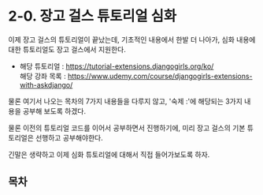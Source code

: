 # 2-0. 장고 걸스 튜토리얼 심화 

이제 장고 걸스의 튜토리얼이 끝났는데, 기초적인 내용에서 한발 더 나아가, 심화 내용에 대한 튜토리얼도 장고 걸스에서 지원한다.

- 해당 튜토리얼 : https://tutorial-extensions.djangogirls.org/ko/  
해당 강좌 목록 : https://www.udemy.com/course/djangogirls-extensions-with-askdjango/

물론 여기서 나오는 목차의 7가지 내용들을 다루지 않고, '숙제 :'에 해당되는 3가지 내용을 공부해 보도록 하겠다.

물론 이전의 튜토리얼 코드를 이어서 공부하면서 진행하기에, 미리 장고 걸스의 기본 튜토리얼은 선행하고 공부해야한다.


긴말은 생략하고 이제 심화 튜토리얼에 대해서 직접 들어가보도록 하자.

## 목차 

